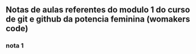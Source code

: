 ## Notas de aulas referentes do modulo 1 do curso de git e github da potencia feminina (womakers code)

### nota 1